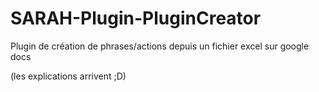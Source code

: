 SARAH-Plugin-PluginCreator
==========================

Plugin de création de phrases/actions depuis un fichier excel sur google docs

(les explications arrivent ;D)
